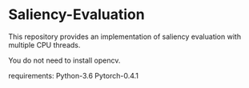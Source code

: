 # Saliency-Evaluation
This repository provides an implementation of saliency evaluation with multiple CPU threads.

You do not need to install opencv.

requirements:
Python-3.6
Pytorch-0.4.1
